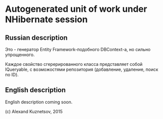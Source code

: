 # Autogenerated unit of work under NHibernate session


## Russian description

Это - генератор Entity Framework-подобного DBContext-а, но сильно упрощенного.

Каждое свойство сгерерированного класса представляет собой IQueryable, с возможостями репозитория (добавление, удаление, поиск по ID).

## English description

English description coming soon.

(c) Alexand Kuznetsov, 2015
